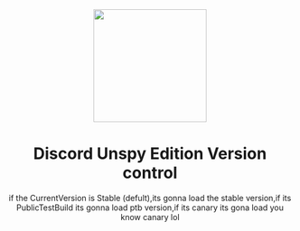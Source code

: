 <div align="center">

<img height="200" src="https://discord.com/assets/3437c10597c1526c3dbd98c737c2bcae.svg"/>

# Discord Unspy Edition Version control
 if the CurrentVersion is Stable (defult),its gonna load the stable version,if its PublicTestBuild its gonna load ptb version,if its canary its gona load you know canary lol
 </div>
